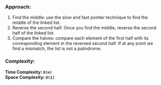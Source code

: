 ### Approach:
1. Find the middle: use the slow and fast pointer technique to find the middle of the linked list.
2. Reverse the second half: Once you find the middle, reverse the second half of the linked list.
3. Compare the halves: compare each element of the first half with its corresponding element in the reversed second half. If at any point we find a mismatch, the list is not a palindrome.
​
### Complexity:
**Time Complexity: `O(n)`**\
**Space Complexity: `O(1)`**
​